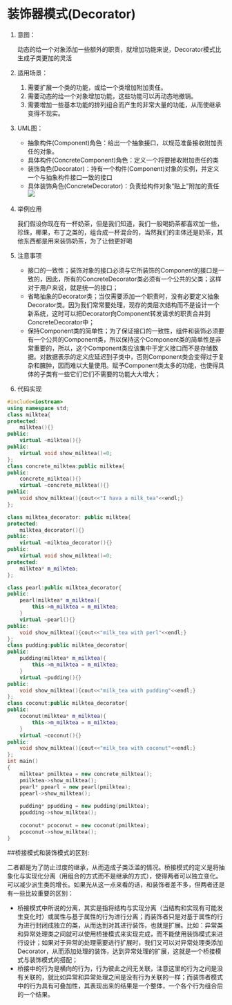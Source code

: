 # 装饰器模式(Decorator)
1. 意图：

	动态的给一个对象添加一些额外的职责，就增加功能来说，Decorator模式比生成子类更加的灵活
2. 适用场景：
	1. 需要扩展一个类的功能，或给一个类增加附加责任。
    2. 需要动态的给一个对象增加功能，这些功能可以再动态地撤销。
    3. 需要增加一些基本功能的排列组合而产生的非常大量的功能，从而使继承变得不现实。
3. UML图：
	- 抽象构件(Component)角色：给出一个抽象接口，以规范准备接收附加责任的对象。
    - 具体构件(ConcreteComponent)角色：定义一个将要接收附加责任的类
    - 装饰角色(Decorator)：持有一个构件(Component)对象的实例，并定义一个与抽象构件接口一致的接口
    - 具体装饰角色(ConcreteDecorator)：负责给构件对象“贴上”附加的责任
	![](/home/dbwater/桌面/装饰器1.gif)

4. 举例应用

	我们假设你现在有一杯奶茶，但是我们知道，我们一般喝奶茶都喜欢加一些，珍珠，椰果，布丁之类的，组合成一杯混合的，当然我们的主体还是奶茶，其他东西都是用来装饰奶茶，为了让他更好喝

5. 注意事项
	- 接口的一致性；装饰对象的接口必须与它所装饰的Component的接口是一致的，因此，所有的ConcreteDecorator类必须有一个公共的父类；这样对于用户来说，就是统一的接口；
	- 省略抽象的Decorator类；当仅需要添加一个职责时，没有必要定义抽象Decorator类。因为我们常常要处理，现存的类层次结构而不是设计一个新系统，这时可以把Decorator向Component转发请求的职责合并到ConcreteDecorator中；
	- 保持Component类的简单性；为了保证接口的一致性，组件和装饰必须要有一个公共的Component类，所以保持这个Component类的简单性是非常重要的，所以，这个Component类应该集中于定义接口而不是存储数据。对数据表示的定义应延迟到子类中，否则Component类会变得过于复杂和臃肿，因而难以大量使用。赋予Component类太多的功能，也使得具体的子类有一些它们它们不需要的功能大大增大；

5. 代码实现

```c++
#include<iostream>
using namespace std;
class milktea{
protected:
	milktea(){}
public:
	virtual ~milktea(){}
public:
	virtual void show_milktea()=0;
};
class concrete_milktea:public milktea{
public:
	concrete_milktea(){}
	virtual ~concrete_milktea(){}
public:
	void show_milktea(){cout<<"I hava a milk_tea"<<endl;}
};

class milktea_decorator: public milktea{
protected:
	milktea_decorator(){}
public:
	virtual ~milktea_decorator(){}
public:
	virtual void show_milktea()=0;
protected:
	milktea* m_milktea;
};

class pearl:public milktea_decorator{
public:
	pearl(milktea* m_milktea){
		this->m_milktea = m_milktea;		
	}
	virtual ~pearl(){}
public:
	void show_milktea(){cout<<"milk_tea with perl"<<endl;}
};
class pudding:public milktea_decorator{
public:
	pudding(milktea* m_milktea){
		this->m_milktea = m_milktea;
	}
	virtual ~pudding(){}
public:
	void show_milktea(){cout<<"milk_tea with pudding"<<endl;}
};
class coconut:public milktea_decorator{
public:
	coconut(milktea* m_milktea){
		this->m_milktea = m_milktea;
	}
	virtual ~coconut(){}
public:
	void show_milktea(){cout<<"milk_tea with coconut"<<endl;}
};
int main()
{
	milktea* pmilktea = new concrete_milktea();
	pmilktea->show_milktea();
	pearl* ppearl = new pearl(pmilktea);
	ppearl->show_milktea();
	
	pudding* ppudding = new pudding(pmilktea);
	ppudding->show_milktea();
	
	coconut* pcoconut = new coconut(pmilktea);
	pcoconut->show_milktea();
}

```

##桥接模式和装饰模式的区别:

二者都是为了防止过度的继承，从而造成子类泛滥的情况。桥接模式的定义是将抽象化与实现化分离（用组合的方式而不是继承的方式），使得两者可以独立变化。可以减少派生类的增长。如果光从这一点来看的话，和装饰者差不多，但两者还是有一些比较重要的区别：

- 桥接模式中所说的分离，其实是指将结构与实现分离（当结构和实现有可能发生变化时）或属性与基于属性的行为进行分离；而装饰者只是对基于属性的行为进行封闭成独立的类，从而达到对其进行装饰，也就是扩展。比如：异常类和异常处理类之间就可以使用桥接模式来实现完成，而不能使用装饰模式来进行设计；如果对于异常的处理需要进行扩展时，我们又可以对异常处理类添加Decorator，从而添加处理的装饰，达到异常处理的扩展，这就是一个桥接模式与装饰模式的搭配；
- 桥接中的行为是横向的行为，行为彼此之间无关联，注意这里的行为之间是没有关联的，就比如异常和异常处理之间是没有行为关联的一样；而装饰者模式中的行为具有可叠加性，其表现出来的结果是一个整体，一个各个行为组合后的一个结果。
